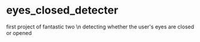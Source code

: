 # eyes_closed_detecter
first project of fantastic two \n
detecting whether the user's eyes are closed or opened
